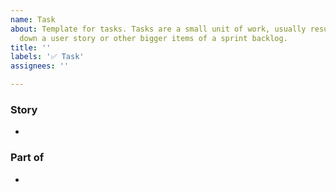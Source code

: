 ```yaml
---
name: Task
about: Template for tasks. Tasks are a small unit of work, usually resulting of breaking
  down a user story or other bigger items of a sprint backlog.
title: ''
labels: '✅ Task'
assignees: ''

---
```


### Story
-

### Part of
- <!-- Insert Story issue number here -->

